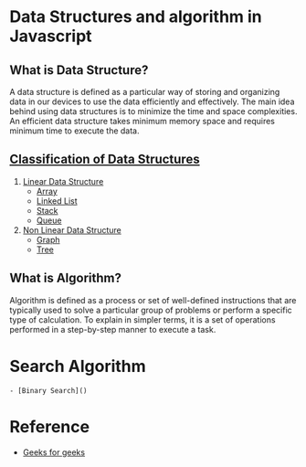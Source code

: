 # Data Structures and algorithm in Javascript

## What is Data Structure?

A data structure is defined as a particular way of storing and organizing data in our devices to use the data efficiently and effectively. The main idea behind using data structures is to minimize the time and space complexities. An efficient data structure takes minimum memory space and requires minimum time to execute the data.

## [Classification of Data Structures](https://github.com/sunnyyadav30/Data-Structure-and-algorithm-in-JS/tree/master/Data-Structures)

1. [Linear Data Structure](https://github.com/sunnyyadav30/Data-Structure-and-algorithm-in-JS/tree/master/Data-Structures/Linear-DSA)
   - [Array](https://github.com/sunnyyadav30/Data-Structure-and-algorithm-in-JS/tree/master/Data-Structures/Linear-DSA/Arrays)
   - [Linked List](https://github.com/sunnyyadav30/Data-Structure-and-algorithm-in-JS/tree/master/Data-Structures/Linear-DSA/Linked-list)
   - [Stack](https://github.com/sunnyyadav30/Data-Structure-and-algorithm-in-JS/tree/master/Data-Structures/Linear-DSA/Queue)
   - [Queue](https://github.com/sunnyyadav30/Data-Structure-and-algorithm-in-JS/tree/master/Data-Structures/Linear-DSA/Stack)
2. [Non Linear Data Structure](https://github.com/sunnyyadav30/Data-Structure-and-algorithm-in-JS/tree/master/Data-Structures/Non-Linear-DSA)
   - [Graph](https://github.com/sunnyyadav30/Data-Structure-and-algorithm-in-JS/tree/master/Data-Structures/Non-Linear-DSA/Graph)
   - [Tree](https://github.com/sunnyyadav30/Data-Structure-and-algorithm-in-JS/tree/master/Data-Structures/Non-Linear-DSA/Tree)

## What is Algorithm?

Algorithm is defined as a process or set of well-defined instructions that are typically used to solve a particular group of problems or perform a specific type of calculation. To explain in simpler terms, it is a set of operations performed in a step-by-step manner to execute a task.

# Search Algorithm

    - [Binary Search]()

# Reference

- [Geeks for geeks](https://www.geeksforgeeks.org/data-structures/?ref=lbp)
